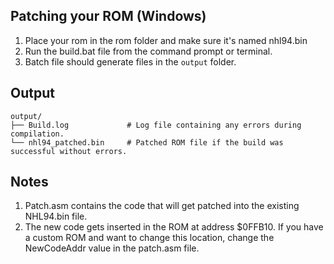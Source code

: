 ## Patching your ROM (Windows)
1. Place your rom in the rom folder and make sure it's named nhl94.bin 
2. Run the build.bat file from the command prompt or terminal.
3. Batch file should generate files in the `output` folder.

## Output
    output/
    ├── Build.log             # Log file containing any errors during compilation.
    └── nhl94_patched.bin     # Patched ROM file if the build was successful without errors.
	
## Notes
1. Patch.asm contains the code that will get patched into the existing NHL94.bin file.
2. The new code gets inserted in the ROM at address $0FFB10. If you have a custom ROM and want to change this location, change the NewCodeAddr value in the patch.asm file.